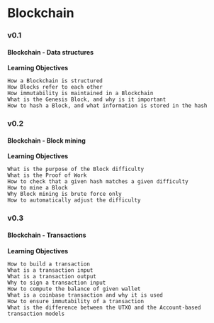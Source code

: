 # Blockchain

<h3>v0.1</h3>
<h4>Blockchain - Data structures</h4>

<b>Learning Objectives</b>

    How a Blockchain is structured
    How Blocks refer to each other
    How immutability is maintained in a Blockchain
    What is the Genesis Block, and why is it important
    How to hash a Block, and what information is stored in the hash
    

<h3>v0.2</h3>
<h4>Blockchain - Block mining</h4>

<b>Learning Objectives</b>

    What is the purpose of the Block difficulty
    What is the Proof of Work
    How to check that a given hash matches a given difficulty
    How to mine a Block
    Why Block mining is brute force only
    How to automatically adjust the difficulty


<h3>v0.3</h3>
<h4> Blockchain - Transactions</h4>

<b>Learning Objectives</b>

    How to build a transaction
    What is a transaction input
    What is a transaction output
    Why to sign a transaction input
    How to compute the balance of given wallet
    What is a coinbase transaction and why it is used
    How to ensure immutability of a transaction
    What is the difference between the UTXO and the Account-based transaction models


